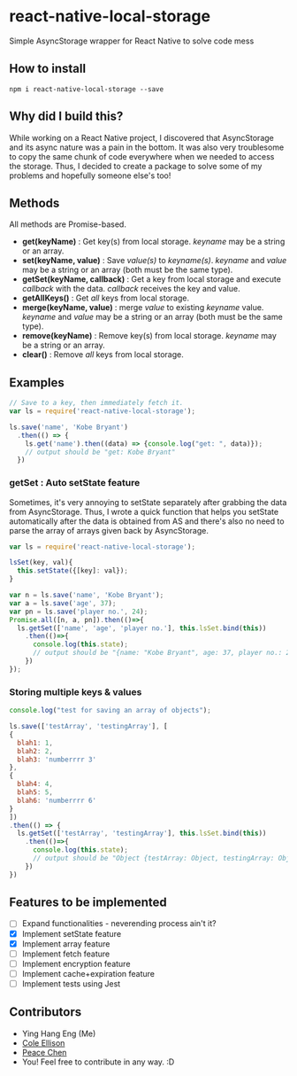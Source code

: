 # react-native-local-storage
Simple AsyncStorage wrapper for React Native to solve code mess

## How to install
`npm i react-native-local-storage --save`

## Why did I build this?
While working on a React Native project, I discovered that AsyncStorage and its async nature was a pain in the bottom. It was also very troublesome to copy the same chunk of code everywhere when we needed to access the storage. Thus, I decided to create a package to solve some of my problems and hopefully someone else's too!

## Methods
All methods are Promise-based.

*   __get(keyName)__ : Get key(s) from local storage. _keyname_ may be a string or an array.
*   __set(keyName, value)__ : Save _value(s)_ to _keyname(s)_. _keyname_ and _value_ may be a string or an array (both must be the same type).
*   __getSet(keyName, callback)__ : Get a key from local storage and execute _callback_ with the data. _callback_ receives the key and value.
*   __getAllKeys()__ : Get _all_ keys from local storage.
*   __merge(keyName, value)__ : merge _value_ to existing _keyname_ value. _keyname_ and _value_ may be a string or an array (both must be the same type).
*   __remove(keyName)__ : Remove key(s) from local storage. _keyname_ may be a string or an array.
*   __clear()__ : Remove _all_ keys from local storage.


## Examples
```Javascript
// Save to a key, then immediately fetch it.
var ls = require('react-native-local-storage');

ls.save('name', 'Kobe Bryant')
  .then(() => {
    ls.get('name').then((data) => {console.log("get: ", data)});
    // output should be "get: Kobe Bryant"
  })
```

### getSet : Auto setState feature
Sometimes, it's very annoying to setState separately after grabbing the data from AsyncStorage. Thus, I wrote a quick function that helps you setState automatically after the data is obtained from AS and there's also no need to parse the array of arrays given back by AsyncStorage.
```Javascript
var ls = require('react-native-local-storage');

lsSet(key, val){
  this.setState({[key]: val});
}

var n = ls.save('name', 'Kobe Bryant');
var a = ls.save('age', 37);
var pn = ls.save('player no.', 24);
Promise.all([n, a, pn]).then(()=>{
  ls.getSet(['name', 'age', 'player no.'], this.lsSet.bind(this))
    .then(()=>{
      console.log(this.state);
      // output should be "{name: "Kobe Bryant", age: 37, player no.: 24}"
    })
});
```

### Storing multiple keys & values
```Javascript
console.log("test for saving an array of objects");

ls.save(['testArray', 'testingArray'], [
{
  blah1: 1,
  blah2: 2,
  blah3: 'numberrrr 3'
},
{
  blah4: 4,
  blah5: 5,
  blah6: 'numberrrr 6'
}
])
.then(() => {
  ls.getSet(['testArray', 'testingArray'], this.lsSet.bind(this))
    .then(()=>{
      console.log(this.state);
      // output should be "Object {testArray: Object, testingArray: Object}"
    })
})
```


## Features to be implemented

-   [ ] Expand functionalities - neverending process ain't it?
-   [x] Implement setState feature
-   [x] Implement array feature
-   [ ] Implement fetch feature
-   [ ] Implement encryption feature
-   [ ] Implement cache+expiration feature
-   [ ] Implement tests using Jest

## Contributors

-   Ying Hang Eng (Me)
-   [Cole Ellison](http://github.com/crellison)
-   [Peace Chen](http://github.com/peacechen)
-   You! Feel free to contribute in any way. :D
